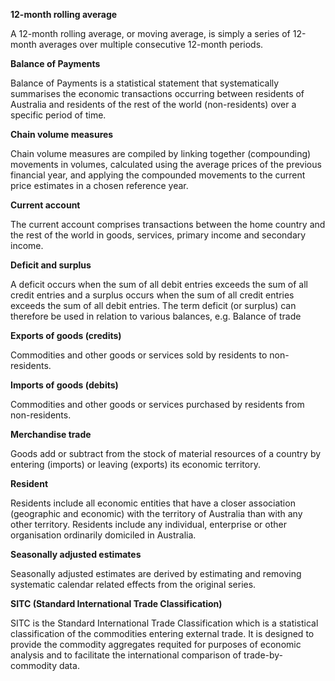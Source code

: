 
**12-month rolling average**

A 12-month rolling average, or moving average, is simply a series of 12-month averages over multiple consecutive 12-month periods.

**Balance of Payments**

Balance of Payments is a statistical statement that systematically summarises the economic transactions occurring between residents of Australia and residents of the rest of the world (non-residents) over a specific period of time. 

**Chain volume measures**

Chain volume measures are compiled by linking together (compounding) movements in volumes, calculated using the average prices of the previous financial year, and applying the compounded movements to the current price estimates in a chosen reference year. 

**Current account**

The current account comprises transactions between the home country and the rest of the world in goods, services, primary income and secondary income.

**Deficit and surplus**

A deficit occurs when the sum of all debit entries exceeds the sum of all credit entries and a surplus occurs when the sum of all credit entries exceeds the sum of all debit entries. The term deficit (or surplus) can therefore be used in relation to various balances, e.g. Balance of trade

**Exports of goods (credits)**

Commodities and other goods or services sold by residents to non-residents.

**Imports of goods (debits)**

Commodities and other goods or services purchased by residents from non-residents.

**Merchandise trade**

Goods add or subtract from the stock of material resources of a country by entering (imports) or leaving (exports) its economic territory. 

**Resident**

Residents include all economic entities that have a closer association (geographic and economic) with the territory of Australia than with any other territory. Residents include any individual, enterprise or other organisation ordinarily domiciled in Australia.

**Seasonally adjusted estimates**

Seasonally adjusted estimates are derived by estimating and removing systematic calendar related effects from the original series.

**SITC (Standard International Trade Classification)** 

SITC is the Standard International Trade Classification which is a statistical classification of the commodities entering external trade. It is designed to provide the commodity aggregates requited for purposes of economic analysis and to facilitate the international comparison of trade-by-commodity data.
